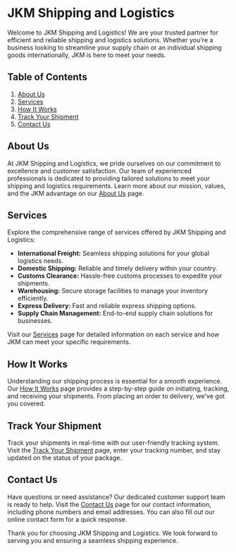# JKM Shipping and Logistics

Welcome to JKM Shipping and Logistics! We are your trusted partner for efficient and reliable shipping and logistics solutions. Whether you're a business looking to streamline your supply chain or an individual shipping goods internationally, JKM is here to meet your needs.

## Table of Contents

1. [About Us](#about-us)
2. [Services](#services)
3. [How It Works](#how-it-works)
4. [Track Your Shipment](#track-your-shipment)
5. [Contact Us](#contact-us)

## About Us

At JKM Shipping and Logistics, we pride ourselves on our commitment to excellence and customer satisfaction. Our team of experienced professionals is dedicated to providing tailored solutions to meet your shipping and logistics requirements. Learn more about our mission, values, and the JKM advantage on our [About Us](#about-us) page.

## Services

Explore the comprehensive range of services offered by JKM Shipping and Logistics:

- **International Freight:** Seamless shipping solutions for your global logistics needs.
- **Domestic Shipping:** Reliable and timely delivery within your country.
- **Customs Clearance:** Hassle-free customs processes to expedite your shipments.
- **Warehousing:** Secure storage facilities to manage your inventory efficiently.
- **Express Delivery:** Fast and reliable express shipping options.
- **Supply Chain Management:** End-to-end supply chain solutions for businesses.

Visit our [Services](#services) page for detailed information on each service and how JKM can meet your specific requirements.

## How It Works

Understanding our shipping process is essential for a smooth experience. Our [How It Works](#how-it-works) page provides a step-by-step guide on initiating, tracking, and receiving your shipments. From placing an order to delivery, we've got you covered.

## Track Your Shipment

Track your shipments in real-time with our user-friendly tracking system. Visit the [Track Your Shipment](#track-your-shipment) page, enter your tracking number, and stay updated on the status of your package.

## Contact Us

Have questions or need assistance? Our dedicated customer support team is ready to help. Visit the [Contact Us](#contact-us) page for our contact information, including phone numbers and email addresses. You can also fill out our online contact form for a quick response.

Thank you for choosing JKM Shipping and Logistics. We look forward to serving you and ensuring a seamless shipping experience.

